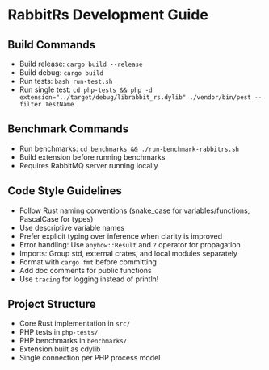 # RabbitRs Development Guide

## Build Commands
- Build release: `cargo build --release`
- Build debug: `cargo build`
- Run tests: `bash run-test.sh`
- Run single test: `cd php-tests && php -d extension="../target/debug/librabbit_rs.dylib" ./vendor/bin/pest --filter TestName`

## Benchmark Commands
- Run benchmarks: `cd benchmarks && ./run-benchmark-rabbitrs.sh`
- Build extension before running benchmarks
- Requires RabbitMQ server running locally

## Code Style Guidelines
- Follow Rust naming conventions (snake_case for variables/functions, PascalCase for types)
- Use descriptive variable names
- Prefer explicit typing over inference when clarity is improved
- Error handling: Use `anyhow::Result` and `?` operator for propagation
- Imports: Group std, external crates, and local modules separately
- Format with `cargo fmt` before committing
- Add doc comments for public functions
- Use `tracing` for logging instead of println!

## Project Structure
- Core Rust implementation in `src/`
- PHP tests in `php-tests/`
- PHP benchmarks in `benchmarks/`
- Extension built as cdylib
- Single connection per PHP process model